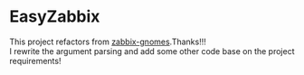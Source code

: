 EasyZabbix
==========
This project refactors from [zabbix-gnomes](https://github.com/q1x/zabbix-gnomes).Thanks!!!</br>
I rewrite the argument parsing and add some other code base on the project requirements!
